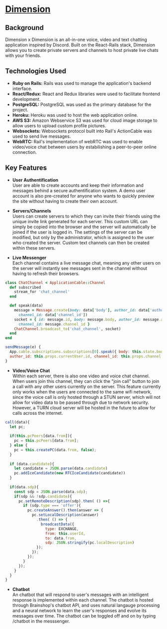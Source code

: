 # <a href="https://dimension-dxd.herokuapp.com/#/" target="_blank">Dimension</a>

## Background 
Dimension x Dimension is an all-in-one voice, video and text chatting application inspired by Discord. Built on the React-Rails stack, Dimension allows you to create private servers and channels to host private live chats with your friends.

## Technologies Used
* **Ruby on Rails:** Rails was used to manage the application's backend interface.
* **React/Redux:** React and Redux libraries were used to facilitate frontend development.
* **PostgreSQL:** PostgreSQL was used as the primary database for the project. 
* **Heroku:** Heroku was used to host the web application online.
* **AWS S3:** Amazon Webservice S3 was used for cloud image storage to allow users to upload custom profile pictures.
* **Websockets:** Websockets protocol built into Rail's ActionCable was used to send live messages.
* **WebRTC:** Rail's implementation of webRTC was used to enable video/voice chat between users by estabilishing a peer-to-peer online connection.

## Key Features
* **User Authentification** <br/>
User are able to create accounts and keep their information and messages behind a secure authentification system. A demo user account is also pre-created for anyone who wants to quickly preview the site without having to create their own account.

* **Servers/Channels** <br/>
Users can create servers to which they can invite their friends using the unique invite link generated for each server. This custom URL can simply be copied into the browser and the server will automatically be joined if the user is logged in. The settings of the server can be modified, but only by the administrator, which is assigned to the user who created the server. Custom text channels can then be created within these servers.


* **Live Messenger** <br/>
Each channel contains a live message chat, meaning any other users on the server will instantly see messages sent in the channel without having to refresh their browsers.

```ruby
class ChatChannel < ApplicationCable::Channel
  def subscribed
    stream_for 'chat_channel'
  end

  def speak(data)
    message = Message.create(body: data['body'], author_id: data['author_id'], 
      channel_id: data['channel_id'])
    socket = { id: message.id, body: message.body, author_id: message.author_id, 
      channel_id: message.channel_id }
    ChatChannel.broadcast_to('chat_channel', socket)
  end
end

```

```javascript
sendMessage(e) {
  App.cable.subscriptions.subscriptions[0].speak({ body: this.state.body, 
  author_id: this.props.currentUser.id, channel_id: this.props.channel.id});
}

```

* **Video/Voice Chat** <br/>
Within each server, there is also one video and voice chat channel. When users join this channel, they can click the "join call" button to join a call with any other users currently on the server. This feature currently only works when the users are connected to the same wifi network, since the voice call is only hosted through a STUN server, which will not allow for video data to be passed through due to network security. However, a TURN cloud server will be hosted in the future to allow for calls across the internet.


```javascript
call(data){
  let pc;
  
  if(this.pcPeers[data.from]){
    pc = this.pcPeers[data.from];
  } else {
    pc = this.createPC(data.from, false);
  }
  
  if (data.candidate){
    let candidate = JSON.parse(data.candidate)
    pc.addIceCandidate(new RTCIceCandidate(candidate))
  }
  
  if(data.sdp){
    const sdp = JSON.parse(data.sdp);
    if(sdp && !sdp.candidate){
      pc.setRemoteDescription(sdp).then( () =>{
        if (sdp.type === 'offer'){
          pc.createAnswer().then(answer => {
            pc.setLocalDescription(answer)
              .then( () => {
                broadcastData({
                  type: EXCHANGE,
                  from: this.userId,
                  to: data.from,
                  sdp: JSON.stringify(pc.localDescription)
              });
            });
          });
        }
      });
    }
  } 
}
```

* **Chatbot** <br/>
An chatbot that will respond to user's messages with an intelligent response is implemented within each channel. The chatbot is hosted through Brainshop's chatbot API, and uses natural langauge processing and a neural network to learn the user's responses and evolve its messages over time. The chatbot can be toggled off and on by typing /chatbot in the messsenger.
